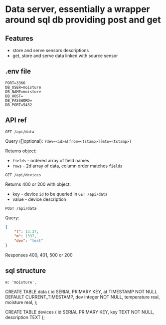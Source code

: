 # Data server, essentially a wrapper around sql db providing post and get

## Features
+ store and serve sensors descriptions
+ get, store and serve data linked with source sensor

## .env file

```
PORT=3366
DB_USER=moisture
DB_NAME=moisture
DB_HOST=
DB_PASSWORD=
DB_PORT=5432
```

## API ref

`GET /api/data`

Query ([]optional): `?dev=<id>&[from=<tstamp>][&to=<tstamp>]`

Returns object:
+ `fields` - ordered array of field names
+ `rows` - 2d array of data, column order matches `fields`

`GET /api/devices`

Returns 400 or 200 with object:
+ key - device `id` to be queried in `GET /api/data`
+ value - device description

`POST /api/data`

Query:
```json
{
	"t": 13.37,
	"m": 1337,
	"dev": "test"
}
```

Responses 400, 401, 500 or 200

## sql structure

	m: 'moisture',
CREATE TABLE data (
	id SERIAL PRIMARY KEY,
	at TIMESTAMP NOT NULL DEFAULT CURRENT_TIMESTAMP,
	dev integer NOT NULL,
	temperature real,
	moisture real,
);

CREATE TABLE devices (
	id SERIAL PRIMARY KEY,
	key TEXT NOT NULL,
	description TEXT
);
